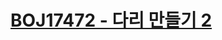 # [BOJ17472 - 다리 만들기 2](https://www.acmicpc.net/problem/17472)
<!--tags: bfs, bruteforce, dfs, graph, impl, mst, traversal-->
